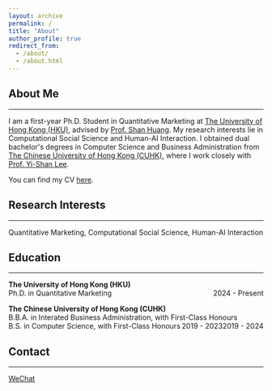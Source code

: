 ```yaml
---
layout: archive
permalink: /
title: "About"
author_profile: true
redirect_from: 
  - /about/
  - /about.html
---
```


## About Me
---
I am a first-year Ph.D. Student in Quantitative Marketing at <a href="https://www.hku.hk/" target="_blank">The University of Hong Kong (HKU)</a>, advised by <a href="https://www.shanhhuang.com/" target="_blank">Prof. Shan Huang</a>. My research interests lie in Computational Social Science and Human-AI Interaction. I obtained dual bachelor's degrees in Computer Science and Business Administration from <a href="https://www.cuhk.edu.hk/english/index.html" target="_blank">The Chinese University of Hong Kong (CUHK)</a>, where I work closely with <a href="https://sites.google.com/view/yi-shanlee" target="_blank">Prof. Yi-Shan Lee</a>. 

You can find my CV <a href="../files/CV.pdf" target="_blank">here</a>.

## Research Interests
---
Quantitative Marketing, Computational Social Science, Human-AI Interaction

## Education
---
**The University of Hong Kong (HKU)** \
Ph.D. in Quantitative Marketing <span style="float: right;">2024 - Present</span> 

**The Chinese University of Hong Kong (CUHK)** \
B.B.A. in Interated Business Administration, with First-Class Honours <span style="float: right;">2019 - 2024</span> \
B.S. in Computer Science, with First-Class Honours <span style="float: right;">2019 - 2023</span>  

## Contact
---
[WeChat](../images/wechat.jpg)
